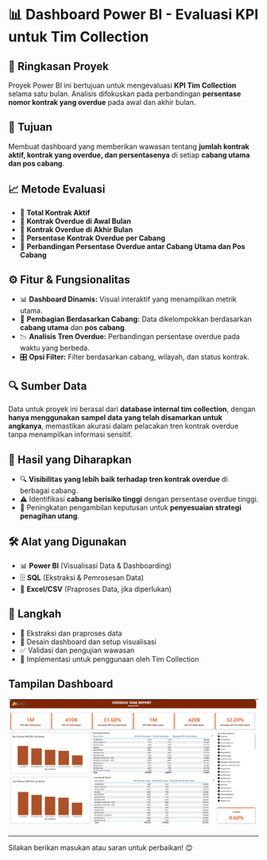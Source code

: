 # 📊 Dashboard Power BI - Evaluasi KPI untuk Tim Collection

## 📌 Ringkasan Proyek
Proyek Power BI ini bertujuan untuk mengevaluasi **KPI Tim Collection** selama satu bulan. Analisis difokuskan pada perbandingan **persentase nomor kontrak yang overdue** pada awal dan akhir bulan.

## 🎯 Tujuan
Membuat dashboard yang memberikan wawasan tentang **jumlah kontrak aktif, kontrak yang overdue, dan persentasenya** di setiap **cabang utama dan pos cabang**.

## 📈 Metode Evaluasi
- 🔹 **Total Kontrak Aktif**
- 🔹 **Kontrak Overdue di Awal Bulan**
- 🔹 **Kontrak Overdue di Akhir Bulan**
- 🔹 **Persentase Kontrak Overdue per Cabang**
- 🔹 **Perbandingan Persentase Overdue antar Cabang Utama dan Pos Cabang**

## ⚙️ Fitur & Fungsionalitas
- 📊 **Dashboard Dinamis:** Visual interaktif yang menampilkan metrik utama.
- 🏢 **Pembagian Berdasarkan Cabang:** Data dikelompokkan berdasarkan **cabang utama** dan **pos cabang**.
- 📉 **Analisis Tren Overdue:** Perbandingan persentase overdue pada waktu yang berbeda.
- 🎛️ **Opsi Filter:** Filter berdasarkan cabang, wilayah, dan status kontrak.

## 🔍 Sumber Data
Data untuk proyek ini berasal dari **database internal tim collection**, dengan **hanya menggunakan sampel data yang telah disamarkan untuk angkanya**, memastikan akurasi dalam pelacakan tren kontrak overdue tanpa menampilkan informasi sensitif.

## 🎯 Hasil yang Diharapkan
- 🔍 **Visibilitas yang lebih baik terhadap tren kontrak overdue** di berbagai cabang.
- ⚠️ Identifikasi **cabang berisiko tinggi** dengan persentase overdue tinggi.
- 📢 Peningkatan pengambilan keputusan untuk **penyesuaian strategi penagihan utang**.

## 🛠️ Alat yang Digunakan
- 📊 **Power BI** (Visualisasi Data & Dashboarding)
- 🗄️ **SQL** (Ekstraksi & Pemrosesan Data)
- 📂 **Excel/CSV** (Praproses Data, jika diperlukan)

## 🚀 Langkah 
- 🔄 Ekstraksi dan praproses data
- 🎨 Desain dashboard dan setup visualisasi
- ✅ Validasi dan pengujian wawasan
- 🚀 Implementasi untuk penggunaan oleh Tim Collection

## Tampilan Dashboard

![Dashboard](Images/DashboardOD.png)

---
Silakan berikan masukan atau saran untuk perbaikan! 😊

